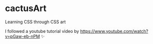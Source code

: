 # cactusArt
Learning CSS through CSS art

I followed a youtube tutorial video by https://www.youtube.com/watch?v=pGaw-eb-nPM ✨
